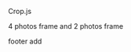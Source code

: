 Crop.js

<!-- input field to take input of api from the user and put it in the x api key -->

4 photos frame and 2 photos frame

footer add